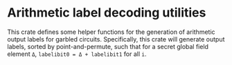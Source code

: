 # Arithmetic label decoding utilities

This crate defines some helper functions for the generation of arithmetic output labels for garbled circuits. Specifically, this crate will generate output labels, sorted by point-and-permute, such that for a secret global field element `Δ`, `labelibit0 = Δ + labelibit1` for all `i`.
